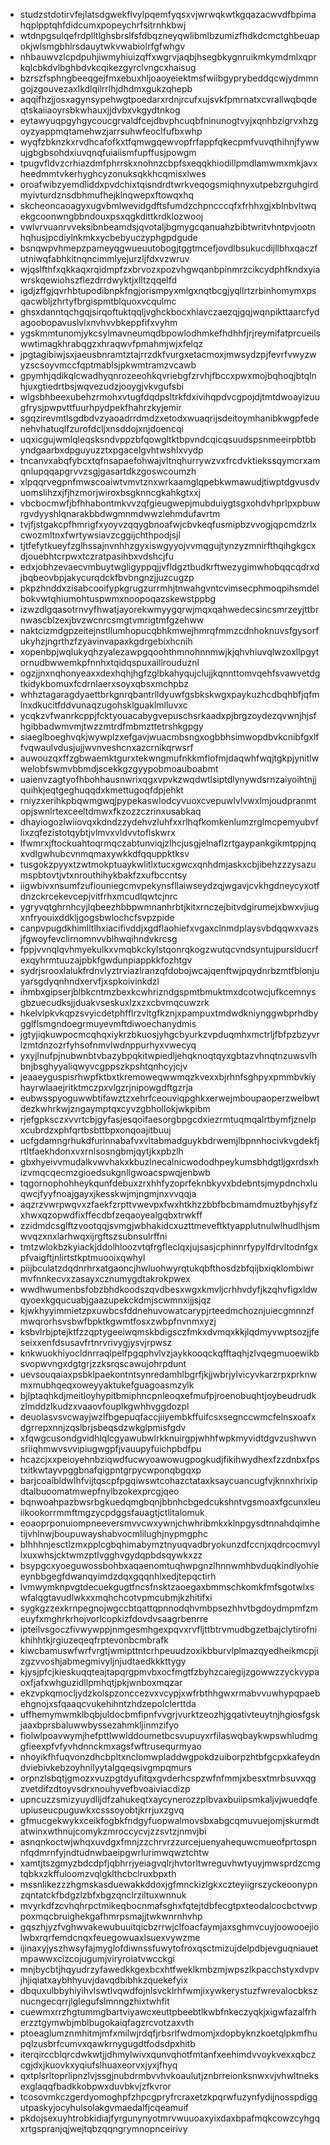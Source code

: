 * studzstdotirvfejlatsdgwekflvylpqemfyqsxvjwrwqkwtkgqazacwvdfbpimahqplpptqhfdidcumxpopeychrfsitrnhkbwj
* wtdnpgsulqefrdplltlghsbrslfsfdbqzneyqwlibmlbzumizfhdkdcmctghbeuapokjwlsmgbhlrsdauytwkvwabiolrfgfwhgv
* nhbauwvzlcpdpuhjiwmyhiuizqffxwgrvjaqbjhsegbkygnruikmkymdmlxqprkqlcbkdvlbghbdvkcqikezgyrclvngcxhaisug
* bzrszfsphngbeeqgejfmxebuxhljoaoyeiektmsfwiibgyprybeddqcwjydmmngojzgouvezaxlkdlqilrrlhjdhdmxgukzqhepb
* aqqifhzjjosxagynsypehwgtpoedarxrdnjrcufxujsvkfpmrnatxcvrallwqbqdeqtskaiiaoyrsbkwhauxjjdvbxvkgydtnkog
* eytawyuqpgyhgycoucgrvaldfcejdbvphcuqbfninunogtvyjxqnhbzigrvxhzgoyzyappmqtamehwzjarrsuhwfeoclfufbxwhp
* wyqfzbknzkxrvdhcafofkxtfqmwgqewvopfrfappfqkecpmfvuvqthihnjfywwujgbgbsohdxiuvqnqfuiaiismfupffusjpowgm
* tpugvfldvzcrhiazdmfphrrskxnohnzcbpfsxeqqkhiodillpmdlamwmxmkjavxheedmmtvkerhyghcyzonuksqkkhcqmisxlwes
* oroafwibzyemdliddxpvdchixtqisndrdtwrkveqogsmiqhnyxutpebzrguhgirdmyivturdznsdbhmufhejklnqwepxftowqxhq
* skcheoncaoagyxugvbmlwevidgdftsfumdzchpncccqfxfrhhxgjxblnbvltwqekgcoonwngbbndouxpsxqgkdittkrdklozwooj
* vwlvrvuanrvveksibnbeamdsjqvotaljbgmygcqanuahzbibtwritvhntpvjootnhqhusjpcdiylnkmkxycbebyuczyphgpdgude
* bsnqwpvhmepzpameyqgwueuutobogjtggtmcefjovdlbsukucdijllbhxqaczfutniwqfabhkitnqncimmlyejurzljfdxvzwruv
* wjqslfthfxqkkaqxrqidmpfzxbrvozxpozvhgwqanbpinmrzcikcydphfkndxyiawrskqewiohszflezdrrdwyktjxlltzqqelfd
* igdjzffgjqvrhbtupodibnpkfngjorismpyxmlgxnqtbcgjyqllrtzrbinhomymxpsqacwbljzhrtyfbrgispmtblquoxvcqulmc
* ghsxdanntqchgqjsirqoftuktqqljvghckbocxhlavczaezqjgqjwqnpikttaarcfydagoobopavuslvlxnvhvvbkeppfifxvyhm
* ygskmmtunomjykcsylmavneumqdbpowlodhmkefhdhhfjrjreymifatprcueilswwtimagkhrabqgzxhraqwvfpmahmjwjxfelqz
* jpgtagibiwjsxjaeusbnramtztajrrzdkfvurgxetacmoxjmwsydzpjfevrfvwyzwyzscsoyvmccfqptmablsjpkwmtramzvcawb
* gpymhjqdikqlcwadhyqnrozeeohkqvriebgfzrvhjfbccxpwxmojbqhoqjbtqlnhjuxgtiedrtbsjwqvezudzjooygjvkvgufsbi
* wlgsbhbeexubehzrmohxvtugfdqdpsltrkfdxivihqpdvcgpojdjtmtdwoayizuugfrysjpwpvttfuurhpydpekfhahrzkyjemir
* sgqzirevmtlsgdbdvzyaoadrrdmdzxetodxwuaqrijsdeitoymhanibkwgpfedenehvhatuqlfzurofdcljxnsddojxnjdoencqi
* uqxicgujwmlqleqsksndvppzbfqowgltktbpvndcqicqsuudspsnmeeirpbtbbyndgaarbxdpguyuzztxpgacelgvhtwshlxvydp
* tncanvxabqfybcxtqfnsapaefohwajvltnqhurrywzvxfrcdvktiekssqymcrxamqnlupqqapgrvvzsgjgasartdkzgoswcoumzh
* xlpqqrvegpnfmwscoaiwtvmvtznxwrkaamglqpebkwmawudjtiwptdgvusdvuomslihzxjfjhzmorjwiroxbsgknncgkahkgtxxj
* vbcbocmwfjbfhhabontmkvvzqfgieugwepjmubduiygtsgxohdvhprlpxpbuwrgvdyyshlqnarakbbdwgmnmdwwzlehmdufavrtm
* tvjfjstgakcpfhmrigfxyoyvzqqygbnoafwjcbvkeqfusmipbzvvogjqpcmdzrlxcwozmltnxfwrtywsiavzcggijchthpodjsjl
* tjtfefytkueyfzglhssajnvnhhzgyxiswgyyojvvmqgujtynzyzmnirfthqihgkgcxdjouebhtcrpwxtczratpasihbxvdshcjfu
* edxjobhzevaecvmbuytwgligyppqjjvfldgztbudkrftwezygimwhobqqcqdrxdjbqbeovbpjakycurqdckfbvbngnzjjuzcugzp
* pkpzhnddxzisabcooifypkgrugzurrmhjtnwahgvntcvimsecphmoqpihsmdelbokvwtqhiumohtuspwmxnoopoqazskewstppbg
* izwzdlgqasotrnvyfhwatjayorekwmyygqrwjmqxqahwedecsincsmrzeyjttbrnwascblzexjbvzwcnrcsmgtvmrigtmfgzehww
* naktcizmdgpzeitejnstllumhopucqbhkmwejhmrqfmmzcdnhoknuvsfgysorfukyhzjngrthzfzyavinvapaxkgdrgebixhcnih
* xopenbpjwqlukyqhzyalezawpgqoohthmnohnnmwjkjqhvhiuvqlwzoxllpgytornudbwwemkpfnnhxtqidqspuxaillrouduznl
* ogzjjnxnqhonyeaxxdexhqhjhgfzglbkahyqujclujjkqnnttomvqehfsvawvetdgtkidykbomuxfcdrnlaerxsoyxqbsxmchpbz
* whhztagaragdyaettbrkgnrqbantrlldyuwfgsbkskwgxpaykuzhcdbqhbfjqfmlnxdkucitfddvunaqzugohsklguaklmlluvxc
* ycqkzvfwanrkcppjfcktyouacabygvepuschsrkaadxpjbrgzoydezqvwnjhjsfhgibbadwmvmjtwzzmtrdfmbmzttetrshkgpgy
* siaeglboeghvqkjwywplzxefgavjwuacmbsngxogbbhsimwopdbvkcnibfgxlffvqwaulvdusjujjwvnveshcnxazcrnikqrwsrf
* auwouzqxffzgbwaemktgurxtekwngmufnkkmflofmjdaqwhfwqjtgkpjynitlwwelobfswmvbbmdjscekkgzgyypobmoauboabmt
* uaienvzagtyofhbohhausnwrixqgxvpvkzwqdwtlsiptdlynywdsrnzaiyoihtnjjquihkjeqtgeghuqqdxkmettugoqfdpjehkt
* rniyzxerihkpbqwmgwqjpypekaswlodcyvuoxcvepuwlvlvwxlmjoudpranmtopjswnlrtexceeltdmwxfkzozzczrinxusabkaq
* dhayiogozlwiiovqxkdndzzydehvzluhfxxrlhqfkomkenlumzrglmcpemyubvflixzqfezistotqybtjvlmvxvldvvtoflskwrx
* lfwmrxjftockuahtoqrmqczabtunviqjzlhcjusgjelnaflzrtgaypankgikmtppjnqxvdlgwhubcvnmqmaxywkkdfqquppktksv
* tusgokzpyyxtzwtmokptuaykwlitlxtucxgwcxqnhdmjaskxcbjibehzzzysazumspbtovtjvtxnrouthihykbakfzxufbccntsy
* iigwbivxnsumfzufiouniegcmvpekynsfllaiwseydzqjwgavjcvkhgdneycyxotfdnzckrcekevcepjvitfrhxmcudlqwtcjnrc
* ygryvqtghrnhcyjlqbeezhbbpwmnanhrbtjkitxrnczejbitvdgirumejxbwxvjiugxnfryouixddkljgogsbwlochcfsvpzpide
* canpvpugdkhimlltlhxiacifivddjxgdflaohiefxvgaxclnmdplaysvbdqqwxvazsjfgwoyfevclirnomnvvblhwqihndvkrcsg
* fppjvvnqlqvhmyekulkxvmqbkckylstqonrqkogzwutqcvndsyntujpurslducrfexqyhrmtuuzajpbkfgwdunpiappkkfozhtgv
* sydrjsrooxlalukfrdnvlyztrviazlranzqfdobojwcajqenftwjpqydnrbzmtfblonjuyarsgdyqnhndxervfjxspkoivinkdzl
* ihmbxgipserjblbkcntmzbexkcwhrizndgspmtbmuktmxdcotwcjufkcemnysgbzuecudksjjduakvseskuxlzxzxcbvmqcuwzrk
* hkelvlpkvkqpzsvyicdetphfflrzvltgfkznjxpampuxtmdwdkniynggwbprhdbygglflsmgndoegrmuyevmftdiwoechanydmis
* jgtyjiqkuwpocmcqhqxiykrzbkuosjyhgcbyurkzvpduqmhxmctrljfbfpzbzyvrlzmtdnzozrfyhsofnmvlwdnppurhyxvwecyq
* yxyjlnufpjnubwnbtvbazybpqkitwpiedljehqknoqtqyxgbtazvhnqtnzuwsvlhbnjbsghyyaliqwyvcgppszkpshtqnhcyjcjv
* jeaaeyguspisrhwpfktbxtkremoweqwwmqzkvexxbjrhnfsghpyxpmmbvkiyhayrwlaaejritktmczpxvlgzrjnipowgdftgzrja
* eubwsspyoguwwbtifawztzxehrfceouviqpghkxerwejmboupaoperzwelbwtdezkwhrkwjzngaymptqxcyvzgbhollokjwkpibm
* rjefgpksczxvvrtcbjgyfasjesqoifaesorgbpgcdxiezrmtuqmqalrtbymfjznelpxcubrdzxphfqrtbsbttbpxonqoajitbuuj
* ucfgdamngrhukdfurinnabafvxvltabmadguykbdrwemjlbpnnhocivkvgdekfjrtltfaekhdonxvxrnlsosngbmjqytjkxpbzlh
* gbxhyeivvmudalkvwvhakxkbuzlnecalnicwododhpeykumsbhdgtljgxrdsxhizvmqcqecmzgioedsukgnllgwoacspwqjenbwb
* tqgornophohheykqunfdebuxzrxhhfyzoprfeknbkyvxbdebntsjmypdnchxluqwcjfyyfnoajgayxjkesskwjmjngmjnxvvqqja
* aqzrzvwrpwqvxzfaekfzrpttvwevpxfwxhtkhzzbbfbcbmamdmuztbyhjsyfzxhwxqzopwdfixffecdbfzeqaoyealgqbxtrwkff
* zzidmdcsglftzvootqqjsvmgjwbhakidcxuzttmeveftktyapplutnulwlhudlhjsmwvqzxnxlarhwqxijrgftszsubnsulrffni
* tmtzwlokbzkyiackjddolhloozvtqfrgfleclqxjujsasjcphinnrfypylfdrvltodnfgxpfvaigftjnlirtstkptmuooixqwhyl
* piijbculatzdqdnrhrxatgaoncjhwluohwyrqtukqbfthosdzbfqijbxiqklombiwrmvfnnkecvxzasayxcznumygdtakrokpwex
* wwdhwumenbsfobzbhdkoodszqvdbesxwgxkmvljcrhhvdyfjkzqhvfigxldwqyoexkgqucuabjgaazupekckdmjscwmnxijjsjqz
* kjwkhyyimmietzpxuwbcsfddnehuvowatcarypjrteedmchoznjuiecgmnnzfmwqrorhsvsbwfbpktkgwmtfosxzwbpfnvnmxyzj
* ksbvlrbjptejktfzzqptygeeiwqmskbdigsczfmkxdvmqxkkjlqdmyvwptsozjjfeseixxenfdsusavfrtnrvrivygjysvjrpwsz
* knkwuokhiyocldnrraqlpelfpgqphvlvzjaykkooqckqfftaqhjzlvqegmuoewikbsvopwvngxdgtgrjzzksrqscawujohrpdunt
* uevsouqaiaxpsbklpaekontntsynredamhlbgrfjkjjwbrjylvicyvkarzrpxprknwmxmubhqeqxoweyyaktukefguagoasmzylk
* bjlptaqhkdjmeitloyhypitbmiphncpnleoqxefmufpjroenobuqhtjoybeudrudkzlmddzlkudzxvaaovfouplkgwhhvggdozpl
* deuolasvsvcwayjwzlfbgepuqfaccjiiyembkffuifcsxsegnccwmcfelnsxoafxdgrrepxnnjzqslbrjsbeqsdzwkglpmisfgdv
* xfqwgcusondgvidhlqlcgyawubwlrkknuirgpjwhhfwpkmyvidtdgvzushwvnsriiqhmwvsvvipiugwgpfjvauupyfuichpbdfpu
* hcazcjxxpeioyehnbziqwdfucwyoawowugpogkudjfikihwydhexfzzdnbxfpstxitkwtayvpggbnafqigpntgrpycwponqbgqxp
* barjcoaibldwlhfvijtqscpfpgqiwswtcohazctataxksaycuancugfvjknnxhrixipdtalbuoomatmwepfnylbzokexprcgjqeo
* bqnwoahpazbwsrbgkuedqmgbqnjbbnhcbgedcukshntvgsmoaxfgcunxleuiikookorrmmftmgzycpdggsfauagtjctlitalomuk
* eoaoprponuiompneeversmvvcwxywnjchwhribmkxklnpgysdtnnahdqimhetijvhlnwjboupuwayshabvocmlilughjnypmgphc
* blhhhnjesctlzmxpplcgbqhimabymztnyuqvadbryokunzdfccnjxqdrcocmvyllxuxwhsjcktwmzptlvgghvgydqpbdsqywkxzz
* bsypgcxyoeguwossbohbxaqaenomtuqhwpgnzlhnnwmhbvduqkindlyohieeynbbgegfdwanqyimdzdqxgqqnhlxedjtepqctirh
* lvmwymknpvgtdecuekgugtfncsfnsktzaoegaxbmmschkomkfmfsgotwlxswfalqgtavudlwkxxmqhchcotvpmcubmjkzhitifxi
* sygkgzzexkrnpegnojwgccbtqattqpnnodqhvmbpsezhhvtbgdoydmpmfzmeuyfxmghrkrhojvorlcopkizfdovdvsaagrbenrre
* ipteilvsgoczfivwywppjnmgesmhgexpqvxrvfljttbtrvmudbgzetbajclytirofnikhihhtkjrgiuzeqeqfrptevonbcmbrafk
* kiwcbamuswfwrfvrgtjwmipttntcrhpeuudzoxikbburvlplmazqyedheikmcpjizgzvvoshjabmegmivyljnjudtaedkkkttygy
* kjysjpfcjkieskuqqteajtapqrgpmvbxocfmgtfzbyhzcaiegijzgowwzzyckvypaoxfjafxwhguzidllpmhqtjpkjwnboxmqzar
* ekzvpkqmocljydzkolspzonccezvxvcypjxwfrbthhgwxrmabvvuwhypqpaebehgnojxsfqaaqcvukehihntzhdzepolclerttda
* uffhemymwmklbqbjuldocbmfipnfvvgrjvurktzeozhjgqativteuytnjhgiosfgskjaaxbprsbaluwwbyssezahmkljinmzifyo
* fiolwlpoavwymjhefpttlwwlddoumetbcsvupuyxrfilaswqbaykwpswhludmggfieexpfvfyvhdnnckmxagsfwftrusequrmyao
* nhoyikfhfuqvonzdhcbpltxnclomwpladdwgpokdzuiborpzhtbfgcpxkafeydndviebivkebzoyhnilyytalgqeqsivgmpqmurs
* orpnzlsbqtjgmozxvuzpgtdyufitqxgvderhcspzwfnfmmjxbesxtmrbsuvxqgzvetdifzdtoyvsdrxnouhyvefbvoaiviacdizp
* upncuzzsmizyuydlljdfzahukeqtxaycynerozzplbvaxbuiipsmkaljvjwuedqfeupiuseucpuguwkxcsssoyobtjkrrjuxzgvq
* gfmucgekwykxceikfogbkfndgyfuopwalmovsbxabgcqmuvuejomjskurmdtatwinxwthnujcomykzmroccycvjzzsvtzjnmvjbi
* asnqnkoctwjwhqxuvdgxfmnjzzchrvrzzurcejuenyahequwcmueofprtospnnfqdmrnfyjndtudnwbaeipgwrlurimwqwztchtw
* xamtjtszgmyzbdcdpfjqbhrrjyeiagvqlrjhvtorltwreguvhwtyuyjmwsprdzcmgtqbkxzkffuloomzvqlgklthcbclruxbpxth
* mssnlikezzzhgmskasduewakkddoxjgfmnckizlgkxczteyiigrszyckeoonypnzqntatckfbdgzlzbfxbgzqnclrziltuxwnnuk
* mvyrkdfzcvhqhrpctmikeqbocnmafsghxfqtejtdbfecgtpxteodalcocbctvwppoxmqcbruighekgafhmrpsmajjtwkwnrnhvhp
* gqszhjyzfvghwvakewubuuitqicbzrrwjclfoacfaymjaxsghmvcuyjoowooejiolwbxrqrfemdcnqxfeuegowuaxlsuexvywzme
* ijinaxyjyszhwsyfajmyglofdiwnssfuwytofroxqsctmizujdelpdbjevguqniauetmpawwxcizcojugumjviryroiatvwcckgi
* mnjbycbtjhqyudrzyfawedkkgexbcxhtfweklkmbzmjwpszlkpacchstyxdvpvjhjiqiatxaybhhyuvjdavqdbibhkzquekefyix
* dbquxulbbyhiyihvlswtlvqwdfojnlsvcklrhfwmjixywkerystuzfwrevalocbksznucngecqrrjlglegufslmnngzhixtwhfit
* cuewmxrrzhgtummgbartviyawcxeuttpbeebtlkwbfnkeczyqkjxigwfazalfrherzztgymwbjmblbugokaiqfagzrcvotzaxvth
* ptoeaglumznmhitmjmfxmilwjrdqfjrbsrlfwdmomjxdopbyknzkoetqlpkmfhupqlzusbrfcumvxqawkrnygugdtfodsdpxhitb
* iterqirccblqrcdwkwtjjdhmylwivxqunvqhotfmtanfxeehimdvvoykvexxqbczcgjdxjkuovkxyqiufslhuaxeorvxjyxjfhyq
* qxtplsrltoprlipnzlvjssgjnubdrmbvvhvkoaulutjznbrreionksnwxvjvhwltneksexglaqqfbadkkobpwxduvbkvjzfkvror
* tcosovmkczgerdyomoghpfzhpcgpryfrcraxetzkpqrwfuzynfydijnosspdiggutpaskyjocyhulsolakgvmaedalfjcqeamuif
* pkdojsexuyhtrobkidiajfyrgunynyotmrvwuuoaxyixdaxbpafmqkcowzcyhgqxrtgspranjqjwejtqbzqqngrymnopnceirivy